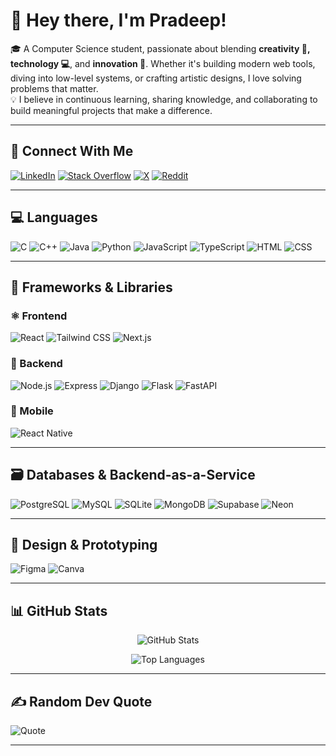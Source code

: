 # 👋 Hey there, I'm Pradeep!

🎓 A Computer Science student, passionate about blending **creativity 🎨, technology 💻**, and **innovation 🚀**. Whether it's building modern web tools, diving into low-level systems, or crafting artistic designs, I love solving problems that matter.  
💡 I believe in continuous learning, sharing knowledge, and collaborating to build meaningful projects that make a difference.

---

## 🔗 Connect With Me
[![LinkedIn](https://img.shields.io/badge/-LinkedIn-0077B5?style=flat-square&logo=linkedin&logoColor=white)](https://www.linkedin.com/in/pradeep-chetri-06415231b/)
[![Stack Overflow](https://img.shields.io/badge/-StackOverflow-FE7A16?style=flat-square&logo=stack-overflow&logoColor=white)](https://stackoverflow.com/users/25963839)
[![X](https://img.shields.io/badge/-Twitter(X)-000000?style=flat-square&logo=X&logoColor=white)](https://x.com/pradeepche75161)
[![Reddit](https://img.shields.io/badge/-Reddit-FF4500?style=flat-square&logo=reddit&logoColor=white)](https://reddit.com/user/EqualAd6191)

---

## 💻 Languages
![C](https://img.shields.io/badge/-C-00599C?style=for-the-badge&logo=c&logoColor=white)
![C++](https://img.shields.io/badge/-C++-00599C?style=for-the-badge&logo=c%2B%2B&logoColor=white)
![Java](https://img.shields.io/badge/-Java-007396?style=for-the-badge&logo=java&logoColor=white)
![Python](https://img.shields.io/badge/-Python-3670A0?style=for-the-badge&logo=python&logoColor=ffdd54)
![JavaScript](https://img.shields.io/badge/-JavaScript-F7DF1E?style=for-the-badge&logo=javascript&logoColor=black)
![TypeScript](https://img.shields.io/badge/-TypeScript-3178C6?style=for-the-badge&logo=typescript&logoColor=white)
![HTML](https://img.shields.io/badge/-HTML5-E34F26?style=for-the-badge&logo=html5&logoColor=white)
![CSS](https://img.shields.io/badge/-CSS3-1572B6?style=for-the-badge&logo=css3&logoColor=white)

---

## 🧩 Frameworks & Libraries

### ⚛️ Frontend
![React](https://img.shields.io/badge/-React-20232A?style=for-the-badge&logo=react&logoColor=61DAFB)
![Tailwind CSS](https://img.shields.io/badge/-Tailwind_CSS-38B2AC?style=for-the-badge&logo=tailwind-css&logoColor=white)
![Next.js](https://img.shields.io/badge/-Next.js-000000?style=for-the-badge&logo=nextdotjs&logoColor=white)

### 🧰 Backend
![Node.js](https://img.shields.io/badge/-Node.js-339933?style=for-the-badge&logo=node.js&logoColor=white)
![Express](https://img.shields.io/badge/-Express-000000?style=for-the-badge&logo=express&logoColor=white)
![Django](https://img.shields.io/badge/-Django-092E20?style=for-the-badge&logo=django&logoColor=white)
![Flask](https://img.shields.io/badge/-Flask-000000?style=for-the-badge&logo=flask&logoColor=white)
![FastAPI](https://img.shields.io/badge/-FastAPI-009688?style=for-the-badge&logo=fastapi&logoColor=white)

### 📱 Mobile
![React Native](https://img.shields.io/badge/-React_Native-20232A?style=for-the-badge&logo=react&logoColor=61DAFB)

---

## 🗃️ Databases & Backend-as-a-Service
![PostgreSQL](https://img.shields.io/badge/-PostgreSQL-4169E1?style=for-the-badge&logo=postgresql&logoColor=white)
![MySQL](https://img.shields.io/badge/-MySQL-4479A1?style=for-the-badge&logo=mysql&logoColor=white)
![SQLite](https://img.shields.io/badge/-SQLite-003B57?style=for-the-badge&logo=sqlite&logoColor=white)
![MongoDB](https://img.shields.io/badge/-MongoDB-47A248?style=for-the-badge&logo=mongodb&logoColor=white)
![Supabase](https://img.shields.io/badge/-Supabase-3ECF8E?style=for-the-badge&logo=supabase&logoColor=white)
![Neon](https://img.shields.io/badge/-Neon-0086FF?style=for-the-badge&logo=neon&logoColor=white)

---

## 🎨 Design & Prototyping
![Figma](https://img.shields.io/badge/-Figma-F24E1E?style=for-the-badge&logo=figma&logoColor=white)
![Canva](https://img.shields.io/badge/-Canva-00C4CC?style=for-the-badge&logo=canva&logoColor=white)

---

## 📊 GitHub Stats

<div align="center">
  
![GitHub Stats](https://github-readme-stats.vercel.app/api?username=pradeep-chetri&theme=vue&hide_border=false&show_icons=true)

![Top Languages](https://github-readme-stats.vercel.app/api/top-langs/?username=pradeep-chetri&layout=compact&theme=vue&hide_border=false)

</div>

---

## ✍️ Random Dev Quote

![Quote](https://quotes-github-readme.vercel.app/api?type=vertical&theme=light)

---
